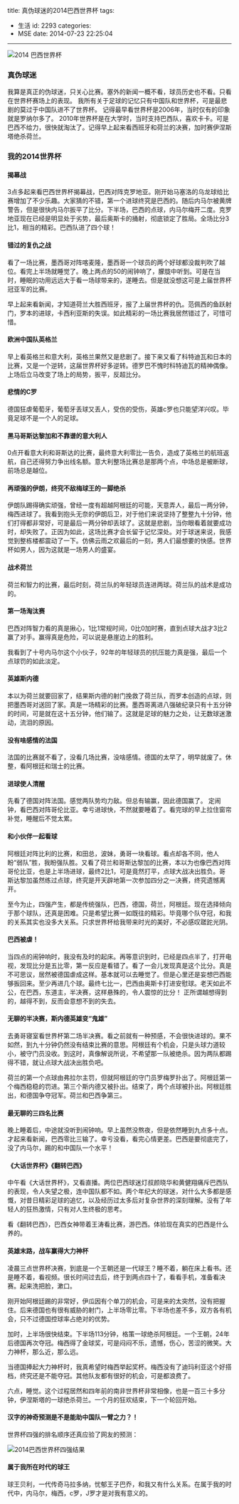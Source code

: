 title: 真伪球迷的2014巴西世界杯
tags:
  - 生活
id: 2293
categories:
  - MSE
date: 2014-07-23 22:25:04
---

![2014 巴西世界杯](http://e.hiphotos.bdimg.com/album/s%3D550%3Bq%3D90%3Bc%3Dxiangce%2C100%2C100/sign=78d85ae138292df593c3ac108c0a2d5d/f11f3a292df5e0fe751316cf5e6034a85fdf72f1.jpg?referer=9308cdf7cb3d70cf15ed9e3dbeaf&amp;x=.jpg)

### 真伪球迷

我算是真正的伪球迷，只关心比赛。塞外的新闻一概不看，球员历史也不看。只看在世界杯赛场上的表现。
我所有关于足球的记忆只有中国队和世界杯，可是最悲剧的莫过于中国队进不了世界杯。
记得最早看世界杯是2006年，当时仅有的印象就是罗纳尔多了。
2010年世界杯是在大学时，当时支持巴西队，喜欢卡卡。可是巴西不给力，很快就淘汰了。记得早上起来看西班牙和荷兰的决赛，加时赛伊涅斯塔绝杀荷兰。

### 我的2014世界杯

#### 揭幕战

3点多起来看巴西世界杯揭幕战，巴西对阵克罗地亚。刚开始马塞洛的乌龙球给比赛增加了不少乐趣。大家猜的不错，第一个进球终究是巴西的。随后内马尔被黄牌警告，但是很快内马尔扳平了比分。下半场，巴西的点球，内马尔梅开二度。克罗地亚现在已经是明显处于劣势，最后奥斯卡的捅射，彻底锁定了胜局。全场比分3比1，相当的精彩。巴西队进了四个球！

#### 错过的复仇之战

看了一场比赛，墨西哥对阵喀麦隆，墨西哥一个球员的两个好球都没裁判吹了越位。看完上半场就睡觉了。晚上两点的50的闹钟响了，朦胧中听到。可是在当时，睡眠的功用远远大于看一场球带来的，遂睡去。但是就没想这可是上届世界杯冠亚军的比赛。

早上起来看新闻，才知道荷兰大胜西班牙，报了上届世界杯的仇。范佩西的鱼跃射门，罗本的进球，卡西利亚斯的失误。如此精彩的一场比赛我居然错过了，可惜可惜。

#### 欧洲中国队英格兰

早上看英格兰和意大利，英格兰果然又是悲剧了。接下来又看了科特迪瓦和日本的比赛，又是一个逆转，这届世界杯好多逆转。德罗巴不愧时科特迪瓦的精神偶像。上场后立马改变了场上的局势，扳平，反超比分。

#### 悲情的C罗

德国狂虐葡萄牙，葡萄牙丢球又丢人，受伤的受伤，英雄c罗也只能望洋兴叹。毕竟足球不是一个人的足球。

#### 黑马哥斯达黎加和不靠谱的意大利人

0点开看意大利和哥斯达的比赛，最终意大利零比一告负，造成了英格兰的航班返航，自己还得努力争出线名额。意大利整场比赛总是那两个点，中场总是被断球，前场总是越位。

#### 再顽强的伊朗，终究不敌梅球王的一脚绝杀

伊朗队踢得确实顽强，曾经一度有超越阿根廷的可能，天意弄人，最后一两分钟，梅西进球了。我看到抱头无奈的伊朗后卫，对于他们来说坚持了整整九十分钟，他们打得都非常好，可是最后一两分钟却丢球了。这就是悲剧，当你眼看着就要成功时，却失败了。正因为如此，这场比赛才会长留于记忆深处。对于球迷来说，我感觉到整栋楼都震动了一下。仿佛云雨之欢最后的一刻，男人们最想要的快感。世界杯如男人，因为这就是一场男人的盛宴。

#### 战术荷兰

荷兰和智力的比赛，最后时刻，荷兰队的年轻球员连进两球。荷兰队的战术是成功的。

#### 第一场淘汰赛

巴西对阵智力看的真是揪心，1比1常规时间，0比0加时赛，直到点球大战才3比2赢了对手。赢得真是危险，可以说是悬崖边上的胜利。

我看到了十号内马尔这个小伙子，92年的年轻球员的抗压能力真是强，最后一个点球罚的如此淡定。

#### 英雄斯内德

本以为荷兰就要回家了，结果斯内德的射门挽救了荷兰队，而罗本创造的点球，则把墨西哥对送回了家。真是一场精彩的比赛。墨西哥离进八强破纪录只有十五分钟的时间，可是就在这十五分钟，他们输了。这就是足球的魅力之处，让无数球迷激动，流泪的原因。

#### 没有啥感情的法国

法国的比赛就不看了，没看几场比赛，没啥感情。德国的太早了，明早就废了。休整，看阿根廷和瑞士的比赛。

#### 进球使人清醒

先看了德国对阵法国。感觉两队势均力敌。但总有输赢，因此德国赢了。
定闹钟，看巴西对阵哥伦比亚。幸亏进球快，不然就要睡着了。看完球的早上拉住窗帘补觉，睡醒后不觉太累。

#### 和小伙伴一起看球

阿根廷对阵比利的比赛，和田总，波妹，勇哥一块看球。看点却各不同，他人盼“弱队”胜，我盼强队胜。又看了荷兰和哥斯达黎加的比赛，本以为也像巴西对阵哥伦比亚，也是上半场进球，最终2比1，可是竟然打平，点球大战决出胜负。哥斯达黎加虽然练过点球，终究是开天辟地第一次参加四分之一决赛，终究遗憾离开。

至今为止，四强产生，都是传统强队，巴西，德国，荷兰，阿根廷。现在选择倾向于那个球队，还真是困难。只是希望比赛一如既往的精彩。毕竟哪个队夺冠，和我的关系其实也没多大关系。只求世界杯给我带来时光的美好，不必感叹蹉跎光阴。

#### 巴西被虐！

当四点的闹钟响时，我没有及时的起床。再等意识到时，已经是四点半了，打开电视，发现比分是五比零，第一反应是看错了。看了一会儿发现真是这个比分。真是不可思议，居然被德国虐成这样。基本就可以去睡觉了。但是心里还是妄想巴西能够扳回来。至少再进几个球。最终七比一，巴西由奥斯卡打进安慰球。老天如此不公，在巴西，东道主，半决赛，这样悬殊的，令人震惊的比分！
正所谓越想得到的，越得不到，反而会意想不到的失去。

#### 无聊的半决赛，斯内德英雄变“鬼雄”

去勇哥寝室看世界杯第二场半决赛。看之前就有一种预感，不会很快进球的。果不如然，到九十分钟仍然没有结束比赛的意思。阿根廷有个机会，只是头球力道较小，被守门员没收。到这时，真像解说所说，不希望那一队被绝杀。因为两队都踢得不错，就让点球大战决出胜负吧。

荷兰的第一个点球由弗拉尔主罚，但就阿根廷的守门员罗梅罗扑出了。阿根廷第一个梅西稳稳的罚进。第三个斯内德又被扑出。结束了，两个点球被扑出。阿根廷胜出，和德国争夺冠军。荷兰和巴西争第三。

#### 最无聊的三四名比赛

晚上睡着后，中途就没听到闹钟响。早上虽然没熬夜，但是依然睡到九点多十点。才起来看新闻，巴西零比三输了。幸亏没看，看完心情更差。巴西是要彻底完了，没了内马尔，踢的和中国队一个水平！

#### 《大话世界杯》《翻转巴西》

中午看《大话世界杯》，又看直播。两位巴西球迷灯叔颜晓华和黄健翔痛斥巴西队的表现，令人失望之极，连中国队都不如。两个年纪大的球迷，对什么大多都是感慨，对昔日精彩足球的追忆，以及经历过太多后对复杂世界的深刻理解。没有了年轻人的狂热激情，只有对人生终极的思考。

看《翻转巴西》，巴西女神带着王涛看比赛，游巴西。体验现在真实的巴西是什么养的。

#### 英雄末路，战车赢得大力神杯

凌晨三点世界杯决赛，到底是一个王朝还是一代球王？睡不着，躺在床上看书。还是睡不着，看视频。很长时间过去后，终于到两点四十了，看看手机，准备看决赛。起来洗把脸，漱口。

刚开始阿根廷踢的非常好，伊瓜因有个单刀的机会，可是来的太突然，没有把握住。后来德国也有很有威胁的射门，上半场零比零。下半场也差不多，双方各有机会，只不过德国控球率占绝对的优势。

加时，上半场很快结束。下半场113分钟，格策一球绝杀阿根廷。一个王朝，24年后德国再次夺冠。梅西得了金球奖，可是闷闷不乐，遗憾，伤心，苦涩的微笑。大力神杯，那么近，那么远。

当德国捧起大力神杯时，我真希望时梅西举起奖杯。梅西没有了迪玛利亚这个好搭档，终究还是不能夺冠。其他队友都有很好的机会，可是都浪费了。

六点，睡觉。这个过程居然和四年前的南非世界杯非常相像，也是一百三十多分钟，伊涅斯塔的一球绝杀荷兰。一个月的狂欢结束，下一个轮回开始。

#### 汉字的神奇预测是不是能助中国队一臂之力？！

世界杯四强的排名顺序还真应验了网友的预测：

![2014巴西世界杯四强结果](http://f.hiphotos.bdimg.com/album/s%3D550%3Bq%3D90%3Bc%3Dxiangce%2C100%2C100/sign=a78e60e36f224f4a5399731639cce16f/42166d224f4a20a453562a0292529822730ed0ae.jpg?referer=fc2516dfc45c10387d69faf21064&amp;x=.jpg)

#### 属于我所在时代的球王

球王贝利，一代传奇马拉多纳，忧郁王子巴乔，和我又有什么关系。在属于我的时代中，内马尔，梅西，c罗，J罗才是对我有意义的。